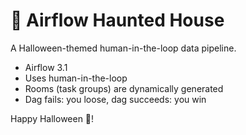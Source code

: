 # 👻 Airflow Haunted House

A Halloween-themed human-in-the-loop data pipeline.

- Airflow 3.1
- Uses human-in-the-loop
- Rooms (task groups) are dynamically generated
- Dag fails: you loose, dag succeeds: you win

Happy Halloween 🫶!

